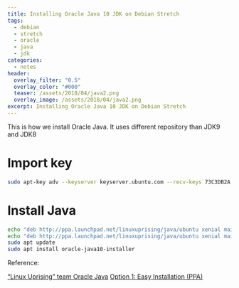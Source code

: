 ```yaml
---
title: Installing Oracle Java 10 JDK on Debian Stretch
tags:
  - debian
  - stretch
  - oracle
  - java
  - jdk
categories:
  - notes
header:
  overlay_filter: "0.5"
  overlay_color: "#000"
  teaser: /assets/2018/04/java2.png
  overlay_image: /assets/2018/04/java2.png
excerpt: Installing Oracle Java 10 JDK on Debian Stretch
---
```


This is how we install Oracle Java. It uses different repository than JDK9 and JDK8

# Import key
```bash
sudo apt-key adv --keyserver keyserver.ubuntu.com --recv-keys 73C3DB2A
```

# Install Java
```bash
echo "deb http://ppa.launchpad.net/linuxuprising/java/ubuntu xenial main " | sudo tee -a /etc/apt/sources.list.d/linux-uprising_java.list
echo "deb http://ppa.launchpad.net/linuxuprising/java/ubuntu xenial main " | sudo tee -a /etc/apt/sources.list.d/linux-uprising_java.list
sudo apt update
sudo apt install oracle-java10-installer
```


Reference:

[“Linux Uprising” team Oracle Java](https://launchpad.net/~linuxuprising/+archive/ubuntu/java)
[Option 1: Easy Installation (PPA)](https://stackoverflow.com/a/49507161)
